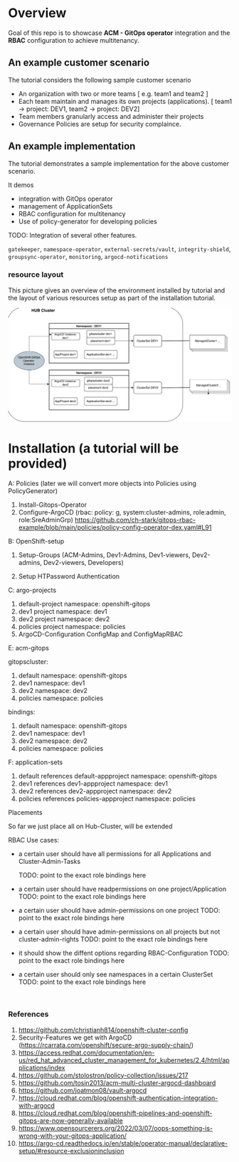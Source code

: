 # Overview 

   Goal of this repo is to showcase **ACM - GitOps operator** integration and the **RBAC** configuration to achieve multitenancy.
 
 
 ## An example customer scenario 
 
 The tutorial considers the following sample customer scenario
 
 - An organization with two or more teams [ e.g. team1 and team2 ]
 - Each team maintain and manages its  own projects (applications). [ team1 ->  project: DEV1, team2 -> project: DEV2]
 - Team members granularly access and administer their projects
 - Governance Policies are setup for security complaince.


## An example implementation 

The tutorial demonstrates a sample implementation for the above  customer scenario.

It demos

- integration with GitOps operator
- management of ApplicationSets
- RBAC configuration for multitenancy
- Use of policy-generator for developing policies

TODO: Integration of several other features.

`gatekeeper`,
`namespace-operator`,
`external-secrets/vault`,
`integrity-shield`,
`groupsync-operator`,
`monitoring`,
`argocd-notifications`


### resource layout

This picture gives an overview of the environment installed by tutorial and the layout of various resources setup as part of the installation tutorial.

![Layout](./layout.png "Resource Layout")


# Installation (a tutorial will be provided)


A: Policies (later we will convert more objects into Policies using PolicyGenerator)

1. Install-Gitops-Operator
2. Configure-ArgoCD (rbac: policy: g, system:cluster-admins, role:admin, role:SreAdminGrp)
   https://github.com/ch-stark/gitops-rbac-example/blob/main/policies/policy-config-operator-dex.yaml#L91


B: OpenShift-setup 

1. Setup-Groups (ACM-Admins, Dev1-Admins, Dev1-viewers, Dev2-admins, Dev2-viewers, Developers)

2. Setup HTPassword Authentication


C: argo-projects

1. default-project  namespace: openshift-gitops
2. dev1 project   namespace: dev1
3. dev2 project   namespace: dev2
4. policies project namespace: policies
5. ArgoCD-Configuration ConfigMap and ConfigMapRBAC


E: acm-gitops

gitopscluster:

1. default namespace: openshift-gitops
2. dev1  namespace: dev1
3. dev2  namespace: dev2
4. policies namespace: policies

bindings:

1. default  namespace: openshift-gitops
2. dev1  namespace: dev1
3. dev2  namespace: dev2
3. policies  namespace: policies


F: application-sets

1. default  references default-appproject namespace: openshift-gitops
2. dev1 references dev1-appproject namespace: dev1
3. dev2 references dev2-appproject namespace: dev2
4. policies references policies-appproject namespace: policies


Placements

So far we just place all on Hub-Cluster, will be extended



RBAC Use cases:

* a certain user should have all permissions for all Applications and Cluster-Admin-Tasks

   TODO: point to the exact role bindings here 

* a certain user should have readpermissions on one project/Application
   TODO: point to the exact role bindings here 

* a certain user should have admin-permissions on one project
   TODO: point to the exact role bindings here 

* a certain user should have admin-permissions on all projects but not cluster-admin-rights
   TODO: point to the exact role bindings here

* it should show the diffent options regarding RBAC-Configuration
   TODO: point to the exact role bindings here

* a certain user should only see namespaces in a certain ClusterSet
   TODO: point to the exact role bindings here



`
 `

### References

1. https://github.com/christianh814/openshift-cluster-config
2. Security-Features we get with ArgoCD (https://rcarrata.com/openshift/secure-argo-supply-chain/)
3. https://access.redhat.com/documentation/en-us/red_hat_advanced_cluster_management_for_kubernetes/2.4/html/applications/index
4. https://github.com/stolostron/policy-collection/issues/217
5. https://github.com/tosin2013/acm-multi-cluster-argocd-dashboard
6. https://github.com/joatmon08/vault-argocd
7. https://cloud.redhat.com/blog/openshift-authentication-integration-with-argocd
8. https://cloud.redhat.com/blog/openshift-pipelines-and-openshift-gitops-are-now-generally-available
9. https://www.opensourcerers.org/2022/03/07/oops-something-is-wrong-with-your-gitops-application/
10. https://argo-cd.readthedocs.io/en/stable/operator-manual/declarative-setup/#resource-exclusioninclusion
